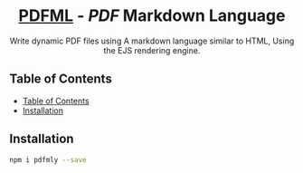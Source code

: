 <h1 align="center">
  <a href='https://github.com/nutrition-power/pdfml'>PDFML</a> - <em>PDF</em> Markdown Language
</h1>

<p align="center">
  Write dynamic PDF files using A markdown language similar to HTML, Using the EJS rendering engine.
  <br>
<p>


## Table of Contents

<!--ts-->
- [Table of Contents](#table-of-contents)
- [Installation](#installation)
<!--te-->

## Installation


```sh
npm i pdfmly --save
```
